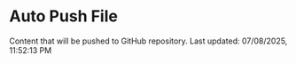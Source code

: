 # Auto Push File

Content that will be pushed to GitHub repository.
Last updated: 07/08/2025, 11:52:13 PM